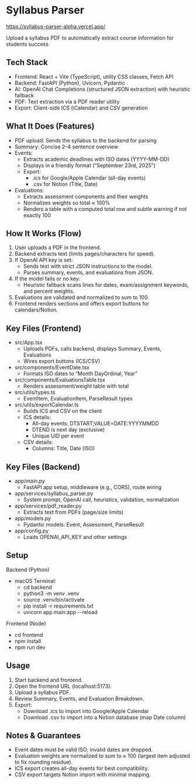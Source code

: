 # Syllabus Parser
https://syllabus-parser-alpha.vercel.app/ 

Upload a syllabus PDF to automatically extract course information for students success

## Tech Stack
- Frontend: React + Vite (TypeScript), utility CSS classes, Fetch API
- Backend: FastAPI (Python), Uvicorn, Pydantic
- AI: OpenAI Chat Completions (structured JSON extraction) with heuristic fallback
- PDF: Text extraction via a PDF reader utility
- Export: Client-side ICS (iCalendar) and CSV generation

## What It Does (Features)
- PDF upload: Sends the syllabus to the backend for parsing
- Summary: Concise 2–4 sentence overview
- Events:
  - Extracts academic deadlines with ISO dates (YYYY-MM-DD)
  - Displays in a friendly format (“September 23rd, 2025”)
  - Export:
    - .ics for Google/Apple Calendar (all-day events)
    - .csv for Notion (Title, Date)
- Evaluations:
  - Extracts assessment components and their weights
  - Normalizes weights so total ≈ 100%
  - Renders a table with a computed total row and subtle warning if not exactly 100

## How It Works (Flow)
1. User uploads a PDF in the frontend.
2. Backend extracts text (limits pages/characters for speed).
3. If OpenAI API key is set:
   - Sends text with strict JSON instructions to the model.
   - Parses summary, events, and evaluations from JSON.
4. If the model fails or no key:
   - Heuristic fallback scans lines for dates, exam/assignment keywords, and percent weights.
5. Evaluations are validated and normalized to sum to 100.
6. Frontend renders sections and offers export buttons for calendars/Notion.

## Key Files (Frontend)
- src/App.tsx
  - Uploads PDFs, calls backend, displays Summary, Events, Evaluations
  - Wires export buttons (ICS/CSV)
- src/components/EventDate.tsx
  - Formats ISO dates to “Month DayOrdinal, Year”
- src/components/EvaluationsTable.tsx
  - Renders assessment/weight table with total
- src/utils/types.ts
  - EventItem, EvaluationItem, ParseResult types
- src/utils/exportCalendar.ts
  - Builds ICS and CSV on the client
  - ICS details:
    - All-day events: DTSTART;VALUE=DATE:YYYYMMDD
    - DTEND is next day (exclusive)
    - Unique UID per event
  - CSV details:
    - Columns: Title, Date (ISO)

## Key Files (Backend)
- app/main.py
  - FastAPI app setup, middleware (e.g., CORS), route wiring
- app/services/syllabus_parser.py
  - System prompt, OpenAI call, heuristics, validation, normalization
- app/services/pdf_reader.py
  - Extracts text from PDFs (page/size limits)
- app/models.py
  - Pydantic models: Event, Assessment, ParseResult
- app/config.py
  - Loads OPENAI_API_KEY and other settings

## Setup
Backend (Python)
- macOS Terminal:
  - cd backend
  - python3 -m venv .venv
  - source .venv/bin/activate
  - pip install -r requirements.txt
  - uvicorn app.main:app --reload

Frontend (Node)
- cd frontend
- npm install
- npm run dev

## Usage
1. Start backend and frontend.
2. Open the frontend URL (localhost:5173).
3. Upload a syllabus PDF.
4. Review Summary, Events, and Evaluation Breakdown.
5. Export:
   - Download .ics to import into Google/Apple Calendar
   - Download .csv to import into a Notion database (map Date column)

## Notes & Guarantees
- Event dates must be valid ISO; invalid dates are dropped.
- Evaluation weights are normalized to sum to ≈ 100 (largest item adjusted to fix rounding residue).
- ICS export creates all-day events for best compatibility.
- CSV export targets Notion import with minimal mapping.